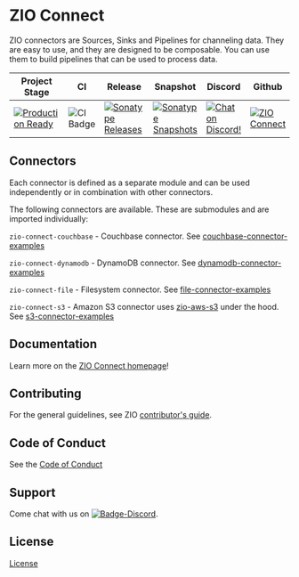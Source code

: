 [//]: # (This file was autogenerated using `zio-sbt-website` plugin via `sbt generateReadme` command.)
[//]: # (So please do not edit it manually. Instead, change "docs/index.md" file or sbt setting keys)
[//]: # (e.g. "readmeDocumentation" and "readmeSupport".)


# ZIO Connect

ZIO connectors are Sources, Sinks and Pipelines for channeling data. They are easy to use, and they are designed to be
composable. You can use them to build pipelines that can be used to process data.

Project Stage | CI | Release | Snapshot | Discord | Github |
--------------|----|---------|----------|---------|--------|
[![Production Ready](https://img.shields.io/badge/Project%20Stage-Production%20Ready-brightgreen.svg)](https://github.com/zio/zio/wiki/Project-Stages)        |![CI Badge](https://github.com/zio/zio-connect/workflows/CI/badge.svg) |[![Sonatype Releases](https://img.shields.io/nexus/r/https/oss.sonatype.org/dev.zio/zio-connect-file_2.12.svg)](https://oss.sonatype.org/content/repositories/releases/dev/zio/zio-connect-file_2.12/) |[![Sonatype Snapshots](https://img.shields.io/nexus/s/https/oss.sonatype.org/dev.zio/zio-connect-file_2.12.svg)](https://oss.sonatype.org/content/repositories/snapshots/dev/zio/zio-connect-file_2.12/) |[![Chat on Discord!](https://img.shields.io/discord/629491597070827530?logo=discord)](https://discord.gg/2ccFBr4) |[![ZIO Connect](https://img.shields.io/github/stars/zio/zio-connect?style=social)](https://github.com/zio/zio-connect) |


Connectors
--------------

Each connector is defined as a separate module and can be used independently or in combination with other connectors.

The following connectors are available. These are submodules and are imported individually:

`zio-connect-couchbase` - Couchbase connector. See [couchbase-connector-examples][couchbase-connector-examples]

`zio-connect-dynamodb` - DynamoDB connector. See [dynamodb-connector-examples][dynamodb-connector-examples]

`zio-connect-file` - Filesystem connector. See [file-connector-examples][file-connector-examples]

`zio-connect-s3` - Amazon S3 connector uses [zio-aws-s3][zio-aws] under the hood. See [s3-connector-examples][s3-connector-examples]


[zio-aws]: https://zio.github.io/zio-aws

[couchbase-connector-examples]: https://github.com/zio/zio-connect/tree/master/examples/couchbase-connector-examples/src/main/scala

[file-connector-examples]: https://github.com/zio/zio-connect/tree/master/examples/file-connector-examples/src/main/scala

[s3-connector-examples]: https://github.com/zio/zio-connect/tree/master/examples/s3-connector-examples/src/main/scala

[dynamodb-connector-examples]: https://github.com/zio/zio-connect/tree/master/examples/dynamodb-connector-examples/src/main/scala

## Documentation

Learn more on the [ZIO Connect homepage](https://zio.dev/zio-connect)!

## Contributing

For the general guidelines, see ZIO [contributor's guide](https://zio.dev/about/contributing).

## Code of Conduct

See the [Code of Conduct](https://zio.dev/about/code-of-conduct)

## Support

Come chat with us on [![Badge-Discord]][Link-Discord].

[Badge-Discord]: https://img.shields.io/discord/629491597070827530?logo=discord "chat on discord"
[Link-Discord]: https://discord.gg/2ccFBr4 "Discord"

## License

[License](LICENSE)

